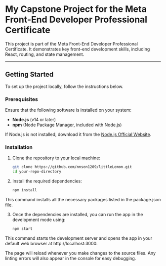 # My Capstone Project for the Meta Front-End Developer Professional Certificate

This project is part of the Meta Front-End Developer Professional Certificate. It demonstrates key front-end development skills, including React, routing, and state management.

---

## Getting Started

To set up the project locally, follow the instructions below.

### Prerequisites

Ensure that the following software is installed on your system:

- **Node.js** (v14 or later)
- **npm** (Node Package Manager, included with Node.js)

If Node.js is not installed, download it from the [Node.js Official Website](https://nodejs.org).

### Installation

1. Clone the repository to your local machine:

   ```bash
   git clone https://github.com/nnson1209/littleLemon.git
   cd your-repo-directory

2. Install the required dependencies:
   ```bash
   npm install

This command installs all the necessary packages listed in the package.json file.

3. Once the dependencies are installed, you can run the app in the development mode using:
   ```bash
   npm start
   
This command starts the development server and opens the app in your default web browser at http://localhost:3000.

The page will reload whenever you make changes to the source files. Any linting errors will also appear in the console for easy debugging.
